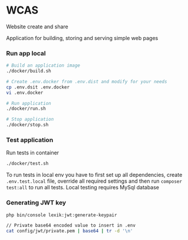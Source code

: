 # WCAS
Website create and share

Application for building, storing and serving simple web pages

### Run app local


```bash
# Build an application image
./docker/build.sh

# Create .env.docker from .env.dist and modify for your needs
cp .env.dsit .env.docker
vi .env.docker

# Run application
./docker/run.sh

# Stop application
./docker/stop.sh
```


### Test application
Run tests in container
```bash
./docker/test.sh
```
To run tests in local env you have to first set up all dependencies, 
create `.env.test.local` file, override all required settings and then run
`composer test:all` to run all tests. Local testing requires MySql database

### Generating JWT key

```bash
php bin/console lexik:jwt:generate-keypair

// Private base64 encoded value to insert in .env
cat config/jwt/private.pem | base64 | tr -d '\n'
```
